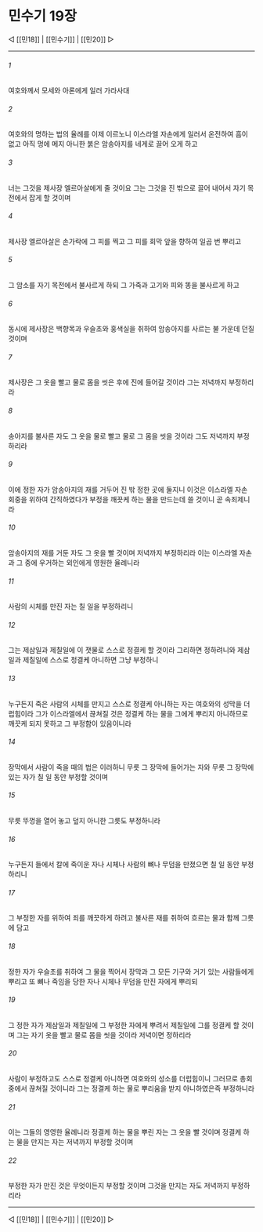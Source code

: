 # 민수기 19장

◁ [[민18]] | [[민수기]] | [[민20]] ▷
***

###### 1
여호와께서 모세와 아론에게 일러 가라사대

###### 2
여호와의 명하는 법의 율례를 이제 이르노니 이스라엘 자손에게 일러서 온전하여 흠이 없고 아직 멍에 메지 아니한 붉은 암송아지를 네게로 끌어 오게 하고

###### 3
너는 그것을 제사장 엘르아살에게 줄 것이요 그는 그것을 진 밖으로 끌어 내어서 자기 목전에서 잡게 할 것이며

###### 4
제사장 엘르아살은 손가락에 그 피를 찍고 그 피를 회막 앞을 향하여 일곱 번 뿌리고

###### 5
그 암소를 자기 목전에서 불사르게 하되 그 가죽과 고기와 피와 똥을 불사르게 하고

###### 6
동시에 제사장은 백향목과 우슬초와 홍색실을 취하여 암송아지를 사르는 불 가운데 던질 것이며

###### 7
제사장은 그 옷을 빨고 물로 몸을 씻은 후에 진에 들어갈 것이라 그는 저녁까지 부정하리라

###### 8
송아지를 불사른 자도 그 옷을 물로 빨고 물로 그 몸을 씻을 것이라 그도 저녁까지 부정하리라

###### 9
이에 정한 자가 암송아지의 재를 거두어 진 밖 정한 곳에 둘지니 이것은 이스라엘 자손 회중을 위하여 간직하였다가 부정을 깨끗케 하는 물을 만드는데 쓸 것이니 곧 속죄제니라

###### 10
암송아지의 재를 거둔 자도 그 옷을 빨 것이며 저녁까지 부정하리라 이는 이스라엘 자손과 그 중에 우거하는 외인에게 영원한 율례니라

###### 11
사람의 시체를 만진 자는 칠 일을 부정하리니

###### 12
그는 제삼일과 제칠일에 이 잿물로 스스로 정결케 할 것이라 그리하면 정하려니와 제삼일과 제칠일에 스스로 정결케 아니하면 그냥 부정하니

###### 13
누구든지 죽은 사람의 시체를 만지고 스스로 정결케 아니하는 자는 여호와의 성막을 더럽힘이라 그가 이스라엘에서 끊쳐질 것은 정결케 하는 물을 그에게 뿌리지 아니하므로 깨끗케 되지 못하고 그 부정함이 있음이니라

###### 14
장막에서 사람이 죽을 때의 법은 이러하니 무릇 그 장막에 들어가는 자와 무릇 그 장막에 있는 자가 칠 일 동안 부정할 것이며

###### 15
무릇 뚜껑을 열어 놓고 덮지 아니한 그릇도 부정하니라

###### 16
누구든지 들에서 칼에 죽이운 자나 시체나 사람의 뼈나 무덤을 만졌으면 칠 일 동안 부정하리니

###### 17
그 부정한 자를 위하여 죄를 깨끗하게 하려고 불사른 재를 취하여 흐르는 물과 함께 그릇에 담고

###### 18
정한 자가 우슬초를 취하여 그 물을 찍어서 장막과 그 모든 기구와 거기 있는 사람들에게 뿌리고 또 뼈나 죽임을 당한 자나 시체나 무덤을 만진 자에게 뿌리되

###### 19
그 정한 자가 제삼일과 제칠일에 그 부정한 자에게 뿌려서 제칠일에 그를 정결케 할 것이며 그는 자기 옷을 빨고 물로 몸을 씻을 것이라 저녁이면 정하리라

###### 20
사람이 부정하고도 스스로 정결케 아니하면 여호와의 성소를 더럽힘이니 그러므로 총회 중에서 끊쳐질 것이니라 그는 정결케 하는 물로 뿌리움을 받지 아니하였은즉 부정하니라

###### 21
이는 그들의 영영한 율례니라 정결케 하는 물을 뿌린 자는 그 옷을 빨 것이며 정결케 하는 물을 만지는 자는 저녁까지 부정할 것이며

###### 22
부정한 자가 만진 것은 무엇이든지 부정할 것이며 그것을 만지는 자도 저녁까지 부정하리라

***
◁ [[민18]] | [[민수기]] | [[민20]] ▷